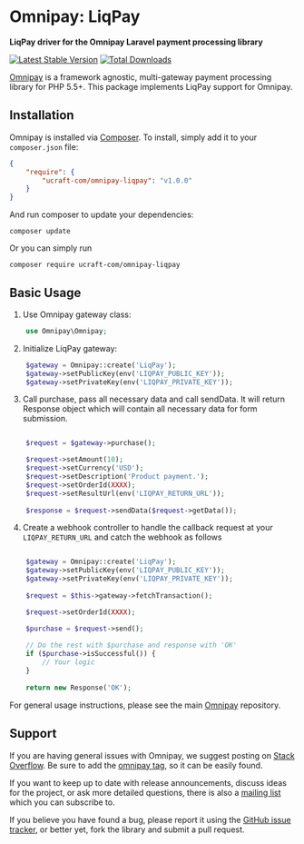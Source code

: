 # Omnipay: LiqPay

**LiqPay driver for the Omnipay Laravel payment processing library**

[![Latest Stable Version](https://poser.pugx.org/ucraft-com/omnipay-liqpay/version.png)](https://packagist.org/packages/ucraft-com/omnipay-liqpay)
[![Total Downloads](https://poser.pugx.org/ucraft-com/omnipay-liqpay/d/total.png)](https://packagist.org/packages/ucraft-com/omnipay-liqpay)

[Omnipay](https://github.com/thephpleague/omnipay) is a framework agnostic, multi-gateway payment
processing library for PHP 5.5+. This package implements LiqPay support for Omnipay.

## Installation

Omnipay is installed via [Composer](http://getcomposer.org/). To install, simply add it
to your `composer.json` file:

```json
{
    "require": {
        "ucraft-com/omnipay-liqpay": "v1.0.0"
    }
}
```

And run composer to update your dependencies:

    composer update

Or you can simply run

    composer require ucraft-com/omnipay-liqpay

## Basic Usage

1. Use Omnipay gateway class:

```php
    use Omnipay\Omnipay;
```

2. Initialize LiqPay gateway:

```php
    $gateway = Omnipay::create('LiqPay');
    $gateway->setPublicKey(env('LIQPAY_PUBLIC_KEY'));
    $gateway->setPrivateKey(env('LIQPAY_PRIVATE_KEY'));
```

3. Call purchase, pass all necessary data and call sendData. It will return Response object which will contain all necessary data for form submission.

```php

    $request = $gateway->purchase();

    $request->setAmount(10);
    $request->setCurrency('USD');
    $request->setDescription('Product payment.');
    $request->setOrderId(XXXX);
    $request->setResultUrl(env('LIQPAY_RETURN_URL'));
    
    $response = $request->sendData($request->getData());
```

4. Create a webhook controller to handle the callback request at your `LIQPAY_RETURN_URL` and catch the webhook as follows

```php

    $gateway = Omnipay::create('LiqPay');
    $gateway->setPublicKey(env('LIQPAY_PUBLIC_KEY'));
    $gateway->setPrivateKey(env('LIQPAY_PRIVATE_KEY'));
    
    $request = $this->gateway->fetchTransaction();

    $request->setOrderId(XXXX);

    $purchase = $request->send();
    
    // Do the rest with $purchase and response with 'OK'
    if ($purchase->isSuccessful()) {
        // Your logic
    }
    
    return new Response('OK');

```

For general usage instructions, please see the main [Omnipay](https://github.com/thephpleague/omnipay)
repository.

## Support

If you are having general issues with Omnipay, we suggest posting on
[Stack Overflow](http://stackoverflow.com/). Be sure to add the
[omnipay tag](http://stackoverflow.com/questions/tagged/omnipay), so it can be easily found.

If you want to keep up to date with release announcements, discuss ideas for the project,
or ask more detailed questions, there is also a [mailing list](https://groups.google.com/forum/#!forum/omnipay) which
you can subscribe to.

If you believe you have found a bug, please report it using the [GitHub issue tracker](https://github.com/ucraft-com/omnipay-liqpay/issues),
or better yet, fork the library and submit a pull request.